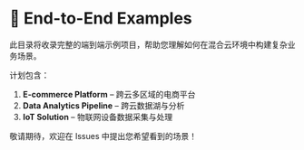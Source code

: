 # 🎪 End-to-End Examples

此目录将收录完整的端到端示例项目，帮助您理解如何在混合云环境中构建复杂业务场景。

计划包含：

1. **E-commerce Platform** – 跨云多区域的电商平台
2. **Data Analytics Pipeline** – 跨云数据湖与分析
3. **IoT Solution** – 物联网设备数据采集与处理

敬请期待，欢迎在 Issues 中提出您希望看到的场景！